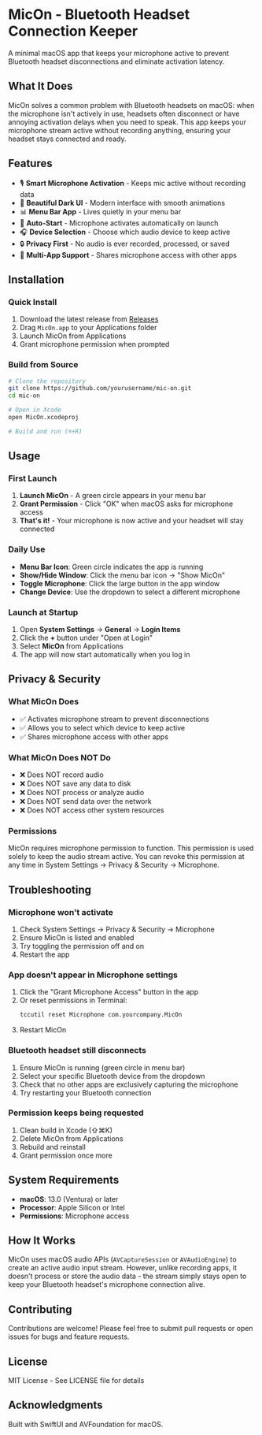 # MicOn - Bluetooth Headset Connection Keeper

A minimal macOS app that keeps your microphone active to prevent Bluetooth headset disconnections and eliminate activation latency.

## What It Does

MicOn solves a common problem with Bluetooth headsets on macOS: when the microphone isn't actively in use, headsets often disconnect or have annoying activation delays when you need to speak. This app keeps your microphone stream active without recording anything, ensuring your headset stays connected and ready.

## Features

- 🎙️ **Smart Microphone Activation** - Keeps mic active without recording data
- 🎨 **Beautiful Dark UI** - Modern interface with smooth animations
- 📊 **Menu Bar App** - Lives quietly in your menu bar
- 🚀 **Auto-Start** - Microphone activates automatically on launch
- 🎧 **Device Selection** - Choose which audio device to keep active
- 🔒 **Privacy First** - No audio is ever recorded, processed, or saved
- 🔄 **Multi-App Support** - Shares microphone access with other apps

## Installation

### Quick Install
1. Download the latest release from [Releases](https://github.com/yourusername/mic-on/releases)
2. Drag `MicOn.app` to your Applications folder
3. Launch MicOn from Applications
4. Grant microphone permission when prompted

### Build from Source
```bash
# Clone the repository
git clone https://github.com/yourusername/mic-on.git
cd mic-on

# Open in Xcode
open MicOn.xcodeproj

# Build and run (⌘+R)
```

## Usage

### First Launch
1. **Launch MicOn** - A green circle appears in your menu bar
2. **Grant Permission** - Click "OK" when macOS asks for microphone access
3. **That's it!** - Your microphone is now active and your headset will stay connected

### Daily Use
- **Menu Bar Icon**: Green circle indicates the app is running
- **Show/Hide Window**: Click the menu bar icon → "Show MicOn"
- **Toggle Microphone**: Click the large button in the app window
- **Change Device**: Use the dropdown to select a different microphone

### Launch at Startup
1. Open **System Settings** → **General** → **Login Items**
2. Click the **+** button under "Open at Login"
3. Select **MicOn** from Applications
4. The app will now start automatically when you log in

## Privacy & Security

### What MicOn Does
- ✅ Activates microphone stream to prevent disconnections
- ✅ Allows you to select which device to keep active
- ✅ Shares microphone access with other apps

### What MicOn Does NOT Do
- ❌ Does NOT record audio
- ❌ Does NOT save any data to disk
- ❌ Does NOT process or analyze audio
- ❌ Does NOT send data over the network
- ❌ Does NOT access other system resources

### Permissions
MicOn requires microphone permission to function. This permission is used solely to keep the audio stream active. You can revoke this permission at any time in System Settings → Privacy & Security → Microphone.

## Troubleshooting

### Microphone won't activate
1. Check System Settings → Privacy & Security → Microphone
2. Ensure MicOn is listed and enabled
3. Try toggling the permission off and on
4. Restart the app

### App doesn't appear in Microphone settings
1. Click the "Grant Microphone Access" button in the app
2. Or reset permissions in Terminal:
   ```bash
   tccutil reset Microphone com.yourcompany.MicOn
   ```
3. Restart MicOn

### Bluetooth headset still disconnects
1. Ensure MicOn is running (green circle in menu bar)
2. Select your specific Bluetooth device from the dropdown
3. Check that no other apps are exclusively capturing the microphone
4. Try restarting your Bluetooth connection

### Permission keeps being requested
1. Clean build in Xcode (⇧⌘K)
2. Delete MicOn from Applications
3. Rebuild and reinstall
4. Grant permission once more

## System Requirements

- **macOS**: 13.0 (Ventura) or later
- **Processor**: Apple Silicon or Intel
- **Permissions**: Microphone access

## How It Works

MicOn uses macOS audio APIs (`AVCaptureSession` or `AVAudioEngine`) to create an active audio input stream. However, unlike recording apps, it doesn't process or store the audio data - the stream simply stays open to keep your Bluetooth headset's microphone connection alive.

## Contributing

Contributions are welcome! Please feel free to submit pull requests or open issues for bugs and feature requests.

## License

MIT License - See LICENSE file for details

## Acknowledgments

Built with SwiftUI and AVFoundation for macOS.